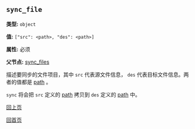 `sync_file`
----------

**类型:** `object`

**值:** `["src": <path>, "des": <path>]`

**属性:** 必须

**父节点:** [sync_files](sync_files.md)

描述要同步的文件项目，其中 `src` 代表源文件信息， `des` 代表目标文件信息。两者的值都是 [path](path.md) 。

`sync` 将会把 `src` 定义的 [path](path.md) 拷贝到 `des` 定义的 [path](path.md) 中。

[回上页](../sync.md)

[回首页](../../index.md)